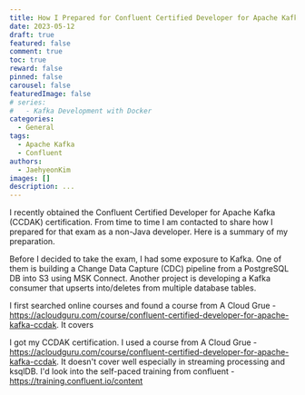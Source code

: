 ```yaml
---
title: How I Prepared for Confluent Certified Developer for Apache Kafka
date: 2023-05-12
draft: true
featured: false
comment: true
toc: true
reward: false
pinned: false
carousel: false
featuredImage: false
# series:
#   - Kafka Development with Docker
categories:
  - General
tags: 
  - Apache Kafka
  - Confluent
authors:
  - JaehyeonKim
images: []
description: ...
---
```


I recently obtained the Confluent Certified Developer for Apache Kafka (CCDAK) certification. From time to time I am contacted to share how I prepared for that exam as a non-Java developer. Here is a summary of my preparation.

Before I decided to take the exam, I had some exposure to Kafka. One of them is building a Change Data Capture (CDC) pipeline from a PostgreSQL DB into S3 using MSK Connect. Another project is developing a Kafka consumer that upserts into/deletes from multiple database tables.

I first searched online courses and found a course from A Cloud Grue - https://acloudguru.com/course/confluent-certified-developer-for-apache-kafka-ccdak.  It covers

I got my CCDAK certification. I used a course from A Cloud Grue - https://acloudguru.com/course/confluent-certified-developer-for-apache-kafka-ccdak.  It doesn't cover well especially in streaming processing and ksqlDB. I'd look into the self-paced training from confluent - https://training.confluent.io/content